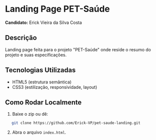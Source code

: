 # Landing Page PET-Saúde

**Candidato:** Erick Vieira da Silva Costa

## Descrição

Landing page feita para o projeto "PET-Saúde" onde reside o resumo do projeto e suas especificações.

## Tecnologias Utilizadas

- HTML5 (estrutura semântica)
- CSS3 (estilização, responsividade, layout)

## Como Rodar Localmente

1. Baixe o zip ou dê:
```bash
   git clone https://github.com/Erick-VP/pet-saude-landing.git
   ```
2. Abra o arquivo `index.html`.


